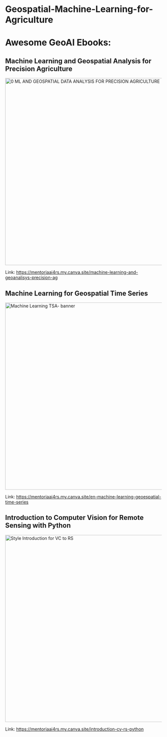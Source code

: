 # Geospatial-Machine-Learning-for-Agriculture


# Awesome GeoAI Ebooks:

## Machine Learning and Geospatial Analysis for Precision Agriculture

<img width="600" height="600" alt="0 ML AND GEOSPATIAL DATA ANALYSIS FOR PRECISION AGRICULTURE" src="https://github.com/user-attachments/assets/a46d92fa-a8cb-4938-a5f1-3a62253427ec" />

Link: https://mentoriaai4rs.my.canva.site/machine-learning-and-geoanalisys-precision-ag

## Machine Learning for Geospatial Time Series

<img width="600" height="600" alt="Machine Learning TSA- banner" src="https://github.com/user-attachments/assets/981ddd45-54a5-4df2-9ed5-880d75e93615" />

Link: https://mentoriaai4rs.my.canva.site/en-machine-learning-geoespatial-time-series

## Introduction to Computer Vision for Remote Sensing with Python

<img width="600" height="600" alt="Style Introduction for VC to RS" src="https://github.com/user-attachments/assets/04144fc8-2ed0-4bb2-bde3-913a2d08f788" />


Link: https://mentoriaai4rs.my.canva.site/introduction-cv-rs-python
